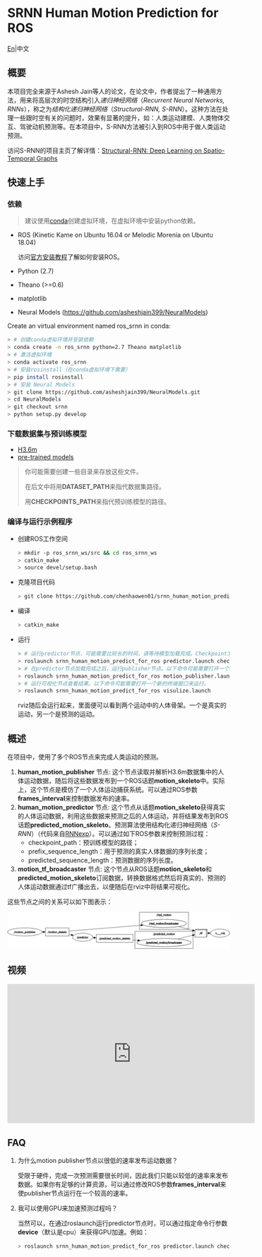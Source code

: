 # SRNN Human Motion Prediction for ROS
[En](README.md)|中文

## 概要
本项目完全来源于Ashesh Jain等人的论文，在论文中，作者提出了一种通用方法，用来将高层次的时空结构引入*递归神经网络*（*Recurrent Neural Networks, RNNs*），称之为*结构化递归神经网络*（*Structural-RNN, S-RNN*）。这种方法在处理一些跟时空有关的问题时，效果有显著的提升，如：人类运动建模、人类物体交互、驾驶动机预测等。在本项目中，S-RNN方法被引入到ROS中用于做人类运动预测。

访问S-RNN的项目主页了解详情：[Structural-RNN: Deep Learning on Spatio-Temporal Graphs](http://asheshjain.org/srnn)

## 快速上手
### 依赖
> 建议使用[conda](https://conda.io/docs/)创建虚拟环境，在虚拟环境中安装python依赖。

* ROS (Kinetic Kame on Ubuntu 16.04 or Melodic Morenia on Ubuntu 18.04)
  
  访问[官方安装教程](http://www.ros.org/install)了解如何安装ROS。
* Python (2.7)
* Theano (>=0.6)
* matplotlib
* Neural Models (https://github.com/asheshjain399/NeuralModels)
  
Create an virtual environment named ros_srnn in conda:
```bash
> # 创建conda虚拟环境并安装依赖
> conda create -n ros_srnn python=2.7 Theano matplotlib
> # 激活虚拟环境
> conda activate ros_srnn
> # 安装rosinstall（在conda虚拟环境下需要）
> pip install rosinstall
> # 安装 Neural Models 
> git clone https://github.com/asheshjain399/NeuralModels.git
> cd NeuralModels
> git checkout srnn
> python setup.py develop
```

### 下载数据集与预训练模型

* [H3.6m](http://www.cs.stanford.edu/people/ashesh/h3.6m.zip)
* [pre-trained models](https://drive.google.com/drive/folders/0B7lfjqylzqmMZlI3TUNUUEFQMXc)

> 你可能需要创建一些目录来存放这些文件。
> 
> 在后文中将用**DATASET_PATH**来指代数据集路径。
> 
> 用**CHECKPOINTS_PATH**来指代预训练模型的路径。

### 编译与运行示例程序
* 创建ROS工作空间
  ```bash
  > mkdir -p ros_srnn_ws/src && cd ros_srnn_ws
  > catkin_make
  > source devel/setup.bash
  ```
* 克隆项目代码
  ```bash
  > git clone https://github.com/chenhaowen01/srnn_human_motion_predict_for_ros.git src/srnn_human_motion_predict_for_ros
  ```
* 编译
  ```bash
  > catkin_make
  ```
* 运行
  ```bash
  > # 运行predictor节点，可能需要比较长的时间，请等待模型加载完成。Checkpoint文件路径也可以通过ROS参数checkpoint_path指定。
  > roslaunch srnn_human_motion_predict_for_ros predictor.launch checkpoint_path:=CHECKPOINTS_PATH/srnn_walking/checkpoint.pik
  > # 在predictor节点加载完成之后，运行publisher节点。以下命令可能需要打开一个新的终端窗口来运行。数据集路径也可以通过ROS参数motion_dataset_path指定。
  > roslaunch srnn_human_motion_predict_for_ros motion_publisher.launch motion_dataset_path:=DATASET_PATH/dataset/S7/walking_1.txt
  > # 运行可视化节点查看结果。以下命令可能需要打开一个新的终端窗口来运行。
  > roslaunch srnn_human_motion_predict_for_ros visulize.launch
  ```
  rviz随后会运行起来，里面便可以看到两个运动中的人体骨架。一个是真实的运动，另一个是预测的运动。

## 概述
在项目中，使用了多个ROS节点来完成人类运动的预测。
1. **human_motion_publisher** 节点:
   这个节点读取并解析H3.6m数据集中的人体运动数据，随后将这些数据发布到一个ROS话题**motion_skeleto**中。实际上，这个节点是模仿了一个人体运动捕获系统。可以通过ROS参数**frames_interval**来控制数据发布的速率。
2. **human_motion_predictor** 节点:
   这个节点从话题**motion_skeleto**获得真实的人体运动数据，利用这些数据来预测之后的人体运动，并将结果发布到ROS话题**predicted_motion_skeleto**。预测算法使用结构化递归神经网络（*S-RNN*）（代码来自[RNNexp](https://github.com/asheshjain399/RNNexp)）。可以通过如下ROS参数来控制预测过程：
   * checkpoint_path：预训练模型的路径；
   * prefix_sequence_length：用于预测的真实人体数据的序列长度；
   * predicted_sequence_length：预测数据的序列长度。
3. **motion_tf_broadcaster** 节点:
   这个节点从ROS话题**motion_skeleto**和**predicted_motion_skeleto**订阅数据，转换数据格式然后将真实的、预测的人体运动数据通过tf广播出去，以便随后在rviz中将结果可视化。

这些节点之间的关系可以如下图表示：

![ROS graph](images/rosgraph.png)

## 视频
<iframe width="560" height="315" src="https://www.youtube.com/embed/fjdQ9AwGgsI" frameborder="0" allow="accelerometer; autoplay; encrypted-media; gyroscope; picture-in-picture" allowfullscreen></iframe>

## FAQ
1. 为什么motion publisher节点以很低的速率发布运动数据？

   受限于硬件，完成一次预测需要很长时间，因此我们只能以较低的速率来发布数据。如果你有足够的计算资源，可以通过修改ROS参数**frames_interval**来使publisher节点运行在一个较高的速率。
2. 我可以使用GPU来加速预测过程吗？

   当然可以，在通过roslaunch运行predictor节点时，可以通过指定命令行参数**device**（默认是cpu）来获得GPU加速。例如：
   ```bash
   > roslaunch srnn_human_motion_predict_for_ros predictor.launch checkpoint_path:=CHECKPOINTS_PATH/srnn_walking/checkpoint.pik device:=cuda0
   ```